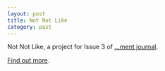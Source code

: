 ```yaml
---
layout: post
title: Not Not Like
category: past
---
```


Not Not Like, a project for Issue 3 of [...ment journal](http://www.journalment.org).

[Find out more](http://www.journalment.org/issue-3).
